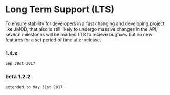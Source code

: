 # Long Term Support (LTS)
To ensure stability for developers in a fast changing and developing project like JMOD, that also is still likely to undergo massive changes in the API, several milestones will be marked LTS to recieve bugfixes but no new features for a set period of time after release.

### 1.4.x
    Sep 30st 2017

### beta 1.2.2
    extended to May 31st 2017
